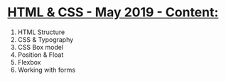 <h1><a href="https://softuni.bg/trainings/2375/html-and-css-may-2019#lesson-12125">HTML & CSS - May 2019 - Content:</a></h1>
<ol>
	<li>HTML Structure</li>
	<li>CSS & Typography</li>
	<li>CSS Box model</li>
	<li>Position & Float</li>
	<li>Flexbox</li>
	<li>Working with forms</li>
</ol>
</br>
